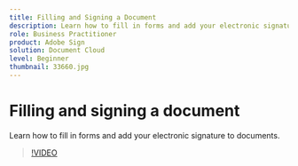 ```yaml
---
title: Filling and Signing a Document
description: Learn how to fill in forms and add your electronic signature to documents
role: Business Practitioner
product: Adobe Sign
solution: Document Cloud
level: Beginner
thumbnail: 33660.jpg
---
```


# Filling and signing a document

Learn how to fill in forms and add your electronic signature to documents.

>[!VIDEO](https://video.tv.adobe.com/v/33660?hidetitle=true)